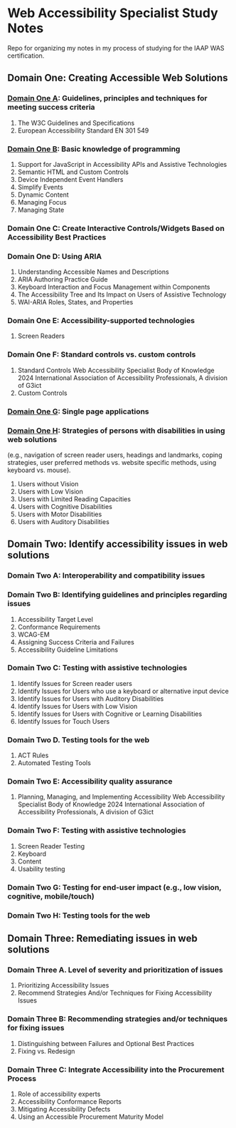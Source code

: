 # Web Accessibility Specialist Study Notes
Repo for organizing my notes in my process of studying for the IAAP WAS certification. 

## Domain One: Creating Accessible Web Solutions

### [Domain One A](/Domain1A.md): Guidelines, principles and techniques for meeting success criteria 

1. The W3C Guidelines and Specifications 
2. European Accessibility Standard EN 301 549 

### [Domain One B](/Domain1B.md): Basic knowledge of programming 

1. Support for JavaScript in Accessibility APIs and Assistive Technologies 
2. Semantic HTML and Custom Controls 
3. Device Independent Event Handlers 
4. Simplify Events 
5. Dynamic Content 
6. Managing Focus 
7. Managing State
   
### Domain One C: Create Interactive Controls/Widgets Based on Accessibility Best Practices 
### Domain One D: Using ARIA 

1. Understanding Accessible Names and Descriptions 
2. ARIA Authoring Practice Guide 
3. Keyboard Interaction and Focus Management within Components 
4. The Accessibility Tree and Its Impact on Users of Assistive Technology 
5. WAI-ARIA Roles, States, and Properties
   
### Domain One E: Accessibility-supported technologies 

1. Screen Readers
   
### Domain One F: Standard controls vs. custom controls 

1. Standard Controls 
Web Accessibility Specialist Body of Knowledge 2024
International Association of Accessibility Professionals, A division of G3ict
2. Custom Controls
    
### [Domain One G](/Domain1G.md): Single page applications 

### [Domain One H](/Domain1H.md): Strategies of persons with disabilities in using web solutions 
(e.g., navigation of screen reader users, headings and landmarks, coping strategies, user
preferred methods vs. website specific methods, using keyboard vs. mouse). 

1. Users without Vision 
2. Users with Low Vision 
3. Users with Limited Reading Capacities 
4. Users with Cognitive Disabilities 
5. Users with Motor Disabilities 
6. Users with Auditory Disabilities
 
## Domain Two: Identify accessibility issues in web solutions 
### Domain Two A: Interoperability and compatibility issues 
### Domain Two B: Identifying guidelines and principles regarding issues 
1. Accessibility Target Level 
2. Conformance Requirements 
3. WCAG-EM 
4. Assigning Success Criteria and Failures 
5. Accessibility Guideline Limitations 
### Domain Two C: Testing with assistive technologies 
1. Identify Issues for Screen reader users 
2. Identify Issues for Users who use a keyboard or alternative input device 
3. Identify Issues for Users with Auditory Disabilities 
4. Identify Issues for Users with Low Vision 
5. Identify Issues for Users with Cognitive or Learning Disabilities 
6. Identify Issues for Touch Users 
### Domain Two D. Testing tools for the web 
1. ACT Rules 
2. Automated Testing Tools 
### Domain Two E: Accessibility quality assurance 
1. Planning, Managing, and Implementing Accessibility 
Web Accessibility Specialist Body of Knowledge 2024
International Association of Accessibility Professionals, A division of G3ict
### Domain Two F: Testing with assistive technologies 
1. Screen Reader Testing
2. Keyboard
3. Content
4. Usability testing
### Domain Two G: Testing for end-user impact (e.g., low vision, cognitive, mobile/touch)
### Domain Two H: Testing tools for the web
## Domain Three: Remediating issues in web solutions
### Domain Three A. Level of severity and prioritization of issues 
1. Prioritizing Accessibility Issues 
2. Recommend Strategies And/or Techniques for Fixing Accessibility Issues 
### Domain Three B: Recommending strategies and/or techniques for fixing issues 
1. Distinguishing between Failures and Optional Best Practices 
2. Fixing vs. Redesign
### Domain Three C: Integrate Accessibility into the Procurement Process 
1. Role of accessibility experts 
2. Accessibility Conformance Reports 
3. Mitigating Accessibility Defects 
4. Using an Accessible Procurement Maturity Model 
